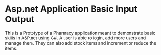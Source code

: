 # Asp.net Application Basic Input Output
This is a Prototype of a Pharmacy application meant to demonstrate basic skills in ASP.net using C#.
A user is able to login, add more users and manage them. They can also add stock items and increment or reduce the items.
